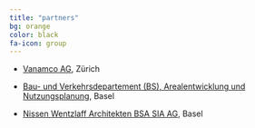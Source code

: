 ```yaml
---
title: "partners"
bg: orange
color: black
fa-icon: group
---
```


* [Vanamco AG](https://www.vanamco.com/contact/), Zürich 

* [Bau- und Verkehrsdepartement (BS), Arealentwicklung und Nutzungsplanung](http://www.planungsamt.bs.ch/ueber-uns/arealentwicklung-nutzungsplanung.html), Basel

* [Nissen Wentzlaff Architekten BSA SIA AG](http://www.nwa.ch/de/contact), Basel
